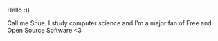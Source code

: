 Hello :))

Call me Snue. I study computer science and I'm a major fan of Free and Open Source Software <3
